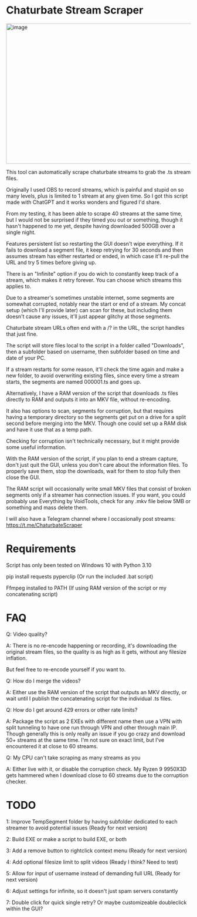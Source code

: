 # Chaturbate Stream Scraper
<img width="842" height="382" alt="image" src="https://github.com/user-attachments/assets/f066d17c-ea07-48e9-bc85-bc0a03647792" />

This tool can automatically scrape chaturbate streams to grab the .ts stream files.

Originally I used OBS to record streams, which is painful and stupid on so many levels, plus is limited to 1 stream at any given time. So I got this script made with ChatGPT and it works wonders and figured I'd share.

From my testing, it has been able to scrape 40 streams at the same time, but I would not be surprised if they timed you out or something, though it hasn't happened to me yet, despite having downloaded 500GB over a single night.

Features persistent list so restarting the GUI doesn't wipe everything. If it fails to download a segment file, it keep retrying for 30 seconds and then assumes stream has either restarted or ended, in which case it'll re-pull the URL and try 5 times before giving up.

There is an "Infinite" option if you do wich to constantly keep track of a stream, which makes it retry forever. You can choose which streams this applies to.

Due to a streamer's sometimes unstable internet, some segments are somewhat corrupted, notably near the start or end of a stream. My concat setup (which I'll provide later) can scan for these, but including them doesn't cause any issues, it'll just appear glitchy at those segments.

Chaturbate stream URLs often end with a /? in the URL, the script handles that just fine.

The script will store files local to the script in a folder called "Downloads", then a subfolder based on username, then subfolder based on time and date of your PC.

If a stream restarts for some reason, it'll check the time again and make a new folder, to avoid overwriting existing files, since every time a stream starts, the segments are named 000001.ts and goes up.

Alternatively, I have a RAM version of the script that downloads .ts files directly to RAM and outputs it into an MKV file, without re-encoding.

It also has options to scan, segments for corruption, but that requires having a temporary directory so the segments get put on a drive for a split second before merging into the MKV. Though one could set up a RAM disk and have it use that as a temp path.

Checking for corruption isn't technically necessary, but it might provide some useful information.

With the RAM version of the script, if you plan to end a stream capture, don't just quit the GUI, unless you don't care about the information files. To properly save them, stop the downloads, wait for them to stop fully then close the GUI.

The RAM script will occasionally write small MKV files that consist of broken segments only if a streamer has connection issues. If you want, you could probably use Everything by VoidTools, check for any .mkv file below 5MB or something and mass delete them.

I will also have a Telegram channel where I occasionally post streams: https://t.me/ChaturbateScraper


# Requirements
Script has only been tested on Windows 10 with Python 3.10

pip install requests pyperclip (Or run the included .bat script)

Ffmpeg installed to PATH (If using RAM version of the script or my concatenating script)


# FAQ
Q: Video quality?

A: There is no re-encode happening or recording, it's downloading the original stream files, so the quality is as high as it gets, without any filesize inflation.

But feel free to re-encode yourself if you want to.

Q: How do I merge the videos?

A: Either use the RAM version of the script that outputs an MKV directly, or wait until I publish the concatenating script for the individual .ts files.

Q: How do I get around 429 errors or other rate limits?

A: Package the script as 2 EXEs with different name then use a VPN with split tunneling to have one run through VPN and other through main IP.
Though generally this is only really an issue if you go crazy and download 50+ streams at the same time. I'm not sure on exact limit, but I've encountered it at close to 60 streams.

Q: My CPU can't take scraping as many streams as you

A: Either live with it, or disable the corruption check. My Ryzen 9 9950X3D gets hammered when I download close to 60 streams due to the corruption checker.


# TODO
1: Improve TempSegment folder by having subfolder dedicated to each streamer to avoid potential issues (Ready for next version)

2: Build EXE or make a script to build EXE, or both

3: Add a remove button to rightclick context menu (Ready for next version)

4: Add optional filesize limit to split videos (Ready I think? Need to test)

5: Allow for input of username instead of demanding full URL (Ready for next version)

6: Adjust settings for infinite, so it doesn't just spam servers constantly

7: Double click for quick single retry? Or maybe customizeable doubleclick within the GUI?
